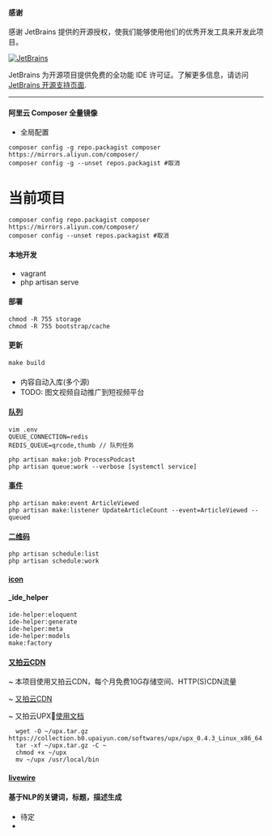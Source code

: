 #### 感谢

感谢 JetBrains 提供的开源授权，使我们能够使用他们的优秀开发工具来开发此项目。

[![JetBrains](https://resources.jetbrains.com/storage/products/company/brand/logos/jb_beam.svg)](https://www.jetbrains.com/?from=your_project_name)

JetBrains 为开源项目提供免费的全功能 IDE 许可证。了解更多信息，请访问 [JetBrains 开源支持页面](https://www.jetbrains.com/opensource/).

<hr />

#### 阿里云 Composer 全量镜像
+ 全局配置
```
composer config -g repo.packagist composer https://mirrors.aliyun.com/composer/
composer config -g --unset repos.packagist #取消
```

# 当前项目
```
composer config repo.packagist composer https://mirrors.aliyun.com/composer/
composer config --unset repos.packagist #取消
```

#### 本地开发
+ vagrant
+ php artisan serve


#### 部署
```
chmod -R 755 storage
chmod -R 755 bootstrap/cache
```


#### 更新
```
make build
```

####
+ 内容自动入库(多个源)
+ TODO: 图文视频自动推广到短视频平台

#### [队列](https://laravel.com/docs/10.x/queues)
```
vim .env
QUEUE_CONNECTION=redis
REDIS_QUEUE=qrcode,thumb // 队列任务

php artisan make:job ProcessPodcast
php artisan queue:work --verbose [systemctl service]
```

#### [事件](https://laravel.com/docs/10.x/events)
```command
php artisan make:event ArticleViewed
php artisan make:listener UpdateArticleCount --event=ArticleViewed --queued
```

#### [二维码](https://www.pwmqr.com/qrcodeapi)
```
php artisan schedule:list
php artisan schedule:work
```

#### [icon](https://feathericons.com/)

#### _ide_helper
```
ide-helper:eloquent
ide-helper:generate
ide-helper:meta
ide-helper:models
make:factory
```

#### [又拍云CDN](https://www.upyun.com/?utm_source=lianmeng&utm_medium=referral)

~ 本项目使用又拍云CDN，每个月免费10G存储空间、HTTP(S)CDN流量

~ [又拍云CDN](https://www.upyun.com/?utm_source=lianmeng&utm_medium=referral)

~ 又拍云UPX🚀[使用文档](https://github.com/upyun/upx)

```
  wget -O ~/upx.tar.gz https://collection.b0.upaiyun.com/softwares/upx/upx_0.4.3_Linux_x86_64.tar.gz
  tar -xf ~/upx.tar.gz -C ~
  chmod +x ~/upx
  mv ~/upx /usr/local/bin
```

#### [livewire](https://laravel-livewire.com/docs/2.x/quickstart)

#### 基于NLP的关键词，标题，描述生成
+ 待定
+ 
